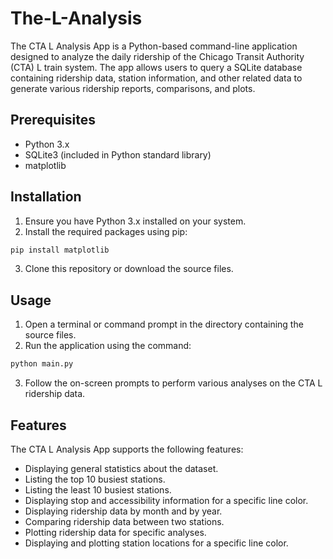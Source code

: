 # The-L-Analysis
The CTA L Analysis App is a Python-based command-line application designed to analyze the daily ridership of the Chicago Transit Authority (CTA) L train system. The app allows users to query a SQLite database containing ridership data, station information, and other related data to generate various ridership reports, comparisons, and plots.

## Prerequisites

* Python 3.x
* SQLite3 (included in Python standard library)
* matplotlib

## Installation

1. Ensure you have Python 3.x installed on your system.
2. Install the required packages using pip:
```BASH
pip install matplotlib
```
3. Clone this repository or download the source files.

## Usage

1. Open a terminal or command prompt in the directory containing the source files.
2. Run the application using the command:
```BASH
python main.py
```
3. Follow the on-screen prompts to perform various analyses on the CTA L ridership data.

## Features
The CTA L Analysis App supports the following features:
* Displaying general statistics about the dataset.
* Listing the top 10 busiest stations.
* Listing the least 10 busiest stations.
* Displaying stop and accessibility information for a specific line color.
* Displaying ridership data by month and by year.
* Comparing ridership data between two stations.
* Plotting ridership data for specific analyses.
* Displaying and plotting station locations for a specific line color.

